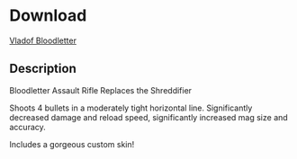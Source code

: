 # Download
[Vladof Bloodletter](https://raw.githubusercontent.com/BLCM/BLCMods/master/Borderlands%202%20mods/Battle-Bee/Vladof_Bloodletter)

## Description
 Bloodletter Assault Rifle 
 Replaces the Shreddifier 

 Shoots 4 bullets in a moderately tight horizontal line. Significantly decreased damage and reload speed, significantly increased mag size and accuracy. 

 Includes a gorgeous custom skin! 